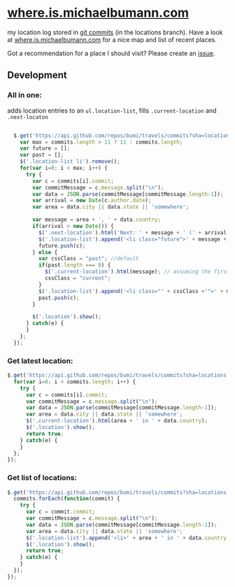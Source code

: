 # [where.is.michaelbumann.com](http://where.is.michaelbumann.com)

my location log stored in [git commits](https://github.com/bumi/travels/commits/locations) (in the locations branch). Have a look at [where.is.michaelbumann.com](http://where.is.michaelbumann.com) for a nice map and list of recent places.

Got a recommendation for a place I should visit? Please create an [issue](https://github.com/bumi/travels/issues/new).

## Development

### All in one: 
adds location entries to an `ul.location-list`, fills `.current-location` and `.next-locaton`

```javascript

  $.get('https://api.github.com/repos/bumi/travels/commits?sha=locations', function(commits) {
    var max = commits.length > 11 ? 11 : commits.length;
    var future = [];
    var past = [];
    $('.location-list li').remove();
    for(var i=0; i < max; i++) {
      try {
        var c = commits[i].commit;
        var commitMessage = c.message.split("\n");
        var data = JSON.parse(commitMessage[commitMessage.length-1]);
        var arrival = new Date(c.author.date);
        var area = data.city || data.state || 'somewhere';

        var message = area + ', ' + data.country;
        if(arrival > new Date()) {
          $('.next-location').html('Next: ' + message + ' (' + arrival.toDateString() + ')'); // assumin the last commit in the future is the next stop. which is wrong, needs to get smarter and calculate the nearest in the future
          $('.location-list').append('<li class="future">' + message + ' (' + arrival.toDateString() + ')</li>');
          future.push(c);
        } else {
          var cssClass = "past"; //default
          if(past.length === 0) { 
            $('.current-location').html(message); // assuming the first in the past is the current location
            cssClass = "current";
          }
          $('.location-list').append('<li class="' + cssClass +'">' + message + '</li>');
          past.push(c);
        }

        $('.location').show();
      } catch(e) {
      } 
    };
  });

```

### Get latest location:

```javascript
$.get('https://api.github.com/repos/bumi/travels/commits?sha=locations', function(commits) {
  for(var i=0; i < commits.length; i++) {
    try {
      var c = commits[i].commit;
      var commitMessage = c.message.split("\n");
      var data = JSON.parse(commitMessage[commitMessage.length-1]);
      var area = data.city || data.state || 'somewhere';
      $('.current-location').html(area + ' in ' + data.country);
      $('.location').show();
      return true;
    } catch(e) {
    } 
  };
});
```

### Get list of locations:

```javascript
$.get('https://api.github.com/repos/bumi/travels/commits?sha=locations', function(commits) {
  commits.forEach(function(commit) {
    try {
      var c = commit.commit;
      var commitMessage = c.message.split("\n");
      var data = JSON.parse(commitMessage[commitMessage.length-1]);
      var area = data.city || data.state || 'somewhere';
      $('.location-list').append('<li>' + area + ' in ' + data.country + '</li>');
      $('.location').show();
      return true;
    } catch(e) {
    } 
  });
});
```
